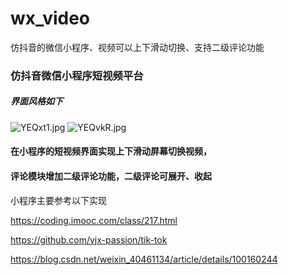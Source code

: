 # wx_video
仿抖音的微信小程序、视频可以上下滑动切换、支持二级评论功能
### 仿抖音微信小程序短视频平台



##### 界面风格如下



![YEQxt1.jpg](https://s1.ax1x.com/2020/05/06/YEQxt1.jpg)
![YEQvkR.jpg](https://s1.ax1x.com/2020/05/06/YEQvkR.jpg)


#### 在小程序的短视频界面实现上下滑动屏幕切换视频，



#### 评论模块增加二级评论功能，二级评论可展开、收起



小程序主要参考以下实现



https://coding.imooc.com/class/217.html



https://github.com/yjx-passion/tik-tok



https://blog.csdn.net/weixin_40461134/article/details/100160244
